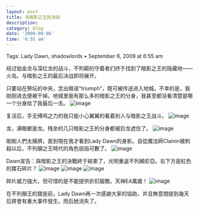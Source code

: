 ```yaml
---
layout: post
title: 与暗影之王的决战
description: 
category: blog
date: '2009-09-06'
time: '6:55 am'
---
```


Tags: Lady Dawn, shadowlords • September 6, 2009 at 6:55 am

经过铂金龙与深红龙的战斗，不列颠的守着者们终于找到了暗影之王的隐藏地——火岛。与暗影之王的最后决战即将展开。

只要站在祭坛的中央，念出暗语“triumph”，既可被传送进入地城。不幸的是，我刚刚进去便被干掉。地城里面有那么多的暗影之王的分身，我甚至都没看清楚是哪一个分身给了我最后一击。
![image](/images/blog/LadyDawn_Shadowloards_01.jpg)

复活后，手无缚鸡之力的我只能小心翼翼的看着别人与暗影之王战斗。
![image](/images/blog/LadyDawn_Shadowloards_02.jpg)

龙，满眼都是龙。残余的几只暗影之王的分身都被巨龙遮住了。
![image](/images/blog/LadyDawn_Shadowloards_03.jpg)

剛剛人們太擁擠，直到現在我才看到Lady Dawn的身影。自從魔法師Clainin被刺殺以后，不列顛之王時代的角色屈指可數了。
![image](/images/blog/LadyDawn_Shadowloards_04.jpg)

Dawn宣告：與暗影之王的決戰終于結束了，光明重返不列顛尼亞。右下方是紅色的寶石碎片？
![image](/images/blog/LadyDawn_Shadowloards_05.jpg)
![image](/images/blog/LadyDawn_Shadowloards_06.jpg)
![image](/images/blog/LadyDawn_Shadowloards_07.jpg)

碎片威力強大，但可惜的是不能提供折扣服務。天神EA萬歲！
![image](/images/blog/LadyDawn_Shadowloards_08.jpg)

在不列顛王的寶座前，Lady Dawn再一次感謝大家的協助，并且無意間提到幾天后將會有重大事件發生。而后她消失了。
